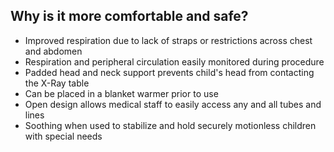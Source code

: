 
##  Why is it more comfortable and safe?
- Improved respiration due to lack of straps or restrictions across chest and abdomen
- Respiration and peripheral circulation easily monitored during procedure
- Padded head and neck support prevents child's head from contacting the X-Ray table
- Can be placed in a blanket warmer prior to use
- Open design allows medical staff to easily access any and all tubes and lines
- Soothing when used to stabilize and hold securely motionless children with special needs

